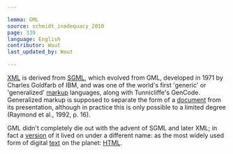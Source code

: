 ```yaml
---

lemma: GML
source: schmidt_inadequacy_2010
page: 339
language: English
contributor: Wout
last_updated_by: Wout

---
```


[XML](XML.html) is derived from [SGML](SGML.html), which evolved from GML, developed in 1971 by Charles Goldfarb of IBM, and was one of the world's first 'generic' or 'generalized' [markup](markup.html) languages, along with Tunnicliffe's GenCode. Generalized markup is supposed to separate the form of a [document](document.html) from its presentation, although in practice this is only possible to a limited degree (Raymond et al., 1992, p. 16).

GML didn't completely die out with the advent of SGML and later XML; in fact a [version](version.html) of it lived on under a different name: as the most widely used form of digital [text](text.html) on the planet: [HTML](HTML.html).
